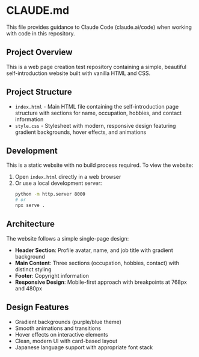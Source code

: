 # CLAUDE.md

This file provides guidance to Claude Code (claude.ai/code) when working with code in this repository.

## Project Overview

This is a web page creation test repository containing a simple, beautiful self-introduction website built with vanilla HTML and CSS.

## Project Structure

- `index.html` - Main HTML file containing the self-introduction page structure with sections for name, occupation, hobbies, and contact information
- `style.css` - Stylesheet with modern, responsive design featuring gradient backgrounds, hover effects, and animations

## Development

This is a static website with no build process required. To view the website:

1. Open `index.html` directly in a web browser
2. Or use a local development server:
   ```bash
   python -m http.server 8000
   # or
   npx serve .
   ```

## Architecture

The website follows a simple single-page design:
- **Header Section**: Profile avatar, name, and job title with gradient background
- **Main Content**: Three sections (occupation, hobbies, contact) with distinct styling
- **Footer**: Copyright information
- **Responsive Design**: Mobile-first approach with breakpoints at 768px and 480px

## Design Features

- Gradient backgrounds (purple/blue theme)
- Smooth animations and transitions
- Hover effects on interactive elements
- Clean, modern UI with card-based layout
- Japanese language support with appropriate font stack
